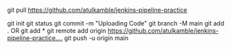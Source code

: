git pull https://github.com/atulkamble/jenkins-pipeline-practice

git init
git status
git commit -m "Uploading Code"
git branch -M main
git add .
OR
git add *
git remote add origin https://github.com/atulkamble/jenkins-pipeline-practice.…
git push -u origin main
